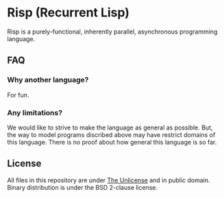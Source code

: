 # Risp (Recurrent Lisp)

Risp is a purely-functional, inherently parallel, asynchronous programming language.


## FAQ

### Why another language?

For fun.

### Any limitations?

We would like to strive to make the language as general as possible.
But, the way to model programs discribed above may have restrict domains of
this language.
There is no proof about how general this language is so far.


## License

All files in this repository are under [The Unlicense](https://unlicense.org/)
and in public domain.
Binary distribution is under the BSD 2-clause license.
